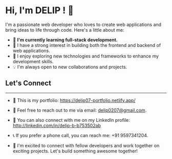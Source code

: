 # Hi, I'm DELIP ! 👋

I'm a passionate web developer who loves to create web applications and bring ideas to life through code. Here's a little about me:

- 🔭 **I'm currently learning full-stack development.**  
- 🌱 I have a strong interest in building both the frontend and backend of web applications.  
- 🚀 I enjoy exploring new technologies and frameworks to enhance my development skills.  
- 💡 I'm always open to new collaborations and projects.

## Let's Connect
---

- 💼 This is my portfolio: https://delip07-portfolio.netlify.app/
- 📧 Feel free to reach out to me via email: delip0207@gmail.com.
- 📱 You can also connect with me on my LinkedIn profile: http://linkedin.com/in/delip-b-b753502ab
- 📞 If you prefer a phone call, you can reach me: +91 9597341204.

- 🚀 I'm excited to connect with fellow developers and work together on exciting projects. Let's build something awesome together!
